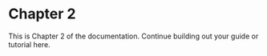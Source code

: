 # Chapter 2

This is Chapter 2 of the documentation. Continue building out your guide or tutorial here.